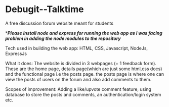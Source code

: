 # Debugit--Talktime

A free discussion forum website meant for students

******Please Install node and express for running the web app as I was facing problem in adding the node modules to the repository*****

Tech used in building the web app: HTML, CSS, Javascript, NodeJs, ExpressJs

What it does: The website is divided in 3 webpages (+ 1 feedback form). These are the home page, details page(which are just some html,css docs) and the functional page i.e the posts page. the posts page is where one can view the posts of users on the forum and also add comments to them.

Scopes of improvement: Adding a like/upvote comment feature, using database to store the posts and comments, an authentication/login system etc.
